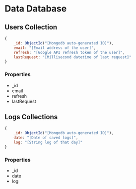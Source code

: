 # Data Database

## Users Collection

```js
{
    _id: ObjectId("[Mongodb auto-generated ID]"),
    email: "[Email address of the user]",
    refresh: "[Google API refresh token of the user]",
    lastRequest: "[Millisecond datetime of last request]"
}
```

### Properties

- _id
- email
- refresh
- lastRequest

## Logs Collections

```js
{
    _id: ObjectId("[Mongodb auto-generated ID]"),
    date: "[Date of saved logs]",
    log: "[String log of that day]"
}
```

### Properties

- _id
- date
- log
